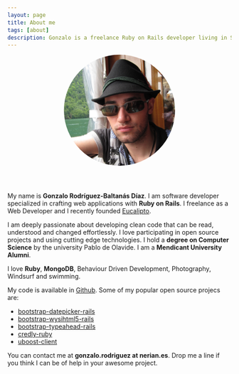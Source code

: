 ```yaml
---
layout: page
title: About me
tags: [about]
description: Gonzalo is a freelance Ruby on Rails developer living in Spain
---
```


<div class="article-cover" style='background: none'>
    <div style='text-align: center;'>
        <img src="/images/avatar.png" class="image" style='border-radius: 999px;width: 250px;margin-bottom: 3em;'>
    </div>
</div>

My name is **Gonzalo Rodríguez-Baltanás Díaz**. I am software developer specialized in crafting web applications with **Ruby on Rails**. I freelance as a Web Developer and I recently founded [Eucalipto](https://www.eucalipto.eu).

I am deeply passionate about developing clean code that can be read, understood and changed effortlessly. I love participating in open source projects and using cutting edge technologies. I hold a **degree on Computer Science** by the university Pablo de Olavide. I am a **Mendicant University Alumni**.

I love **Ruby**, **MongoDB**, Behaviour Driven Development, Photography, Windsurf and swimming.

My code is available in [Github](https://github.com/Nerian). Some of my popular open source projecs are:

* [bootstrap-datepicker-rails](https://github.com/Nerian/bootstrap-datepicker-rails)
* [bootstrap-wysihtml5-rails](https://github.com/Nerian/bootstrap-wysihtml5-rails)
* [bootstrap-typeahead-rails](https://github.com/Nerian/bootstrap-typeahead-rails)
* [credly-ruby](https://github.com/haikulearning/credly-ruby)
* [uboost-client](https://github.com/haikulearning/uboost-client)

You can contact me at **gonzalo.rodriguez at nerian.es**. Drop me a line if you think I can be of help in your awesome project.